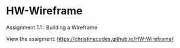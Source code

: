 # HW-Wireframe
Assignment 1.1 : Building a Wireframe

View the assigment: https://christinecodes.github.io/HW-Wireframe/